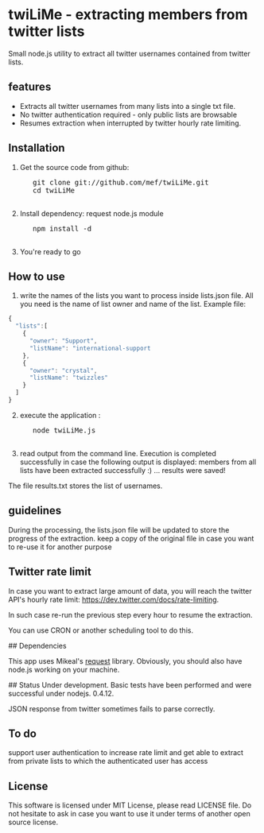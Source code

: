 # twiLiMe - extracting members from twitter lists

Small node.js utility to extract all twitter usernames contained from twitter lists.

## features
* Extracts all twitter usernames from many lists into a single txt file.
* No twitter authentication required - only public lists are browsable
* Resumes extraction when interrupted by twitter hourly rate limiting.

## Installation

1. Get the source code from github:
    <pre>
      git clone git://github.com/mef/twiLiMe.git 
      cd twiLiMe
    </pre>

2. Install dependency: request node.js module
    <pre>
      npm install -d
    </pre>

3. You're ready to go

## How to use

1. write the names of the lists you want to process inside lists.json file. All you need is the name of list owner and name of the list. Example file:

````javascript
{
  "lists":[
	{
	  "owner": "Support",
	  "listName": "international-support
	},
	{
	  "owner": "crystal",
	  "listName": "twizzles"
	}
  ]
}
````

2. execute the application :
    <pre>
      node twiLiMe.js
    </pre>

3. read output from the command line. Execution is completed successfully in case the following output is displayed:
    members from all lists have been extracted successfully :)
    ... results were saved!
    
The file results.txt stores the list of usernames.

## guidelines
During the processing, the lists.json file will be updated to store the progress of the extraction. keep a copy of the original file in case you want to re-use it for another purpose 

## Twitter rate limit

In case you want to extract large amount of data, you will reach the twitter API's hourly rate limit: https://dev.twitter.com/docs/rate-limiting.

In such case re-run the previous step every hour to resume the extraction.

You can use CRON or another scheduling tool to do this.

## Dependencies

This app uses Mikeal's [request](https://github.com/mikeal/request) library. Obviously, you should also have node.js working on your machine.

## Status
Under development. Basic tests have been performed and were successful under nodejs. 0.4.12.

JSON response from twitter sometimes fails to parse correctly.

## To do
support user authentication to increase rate limit and get able to extract from private lists to which the authenticated user has access

## License

This software is licensed under MIT License, please read LICENSE file. Do not hesitate to ask in case you want to use it under terms of another open source license.



